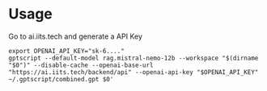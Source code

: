 # Usage
Go to ai.iits.tech and generate a API Key

```shell
export OPENAI_API_KEY="sk-6...."
gptscript --default-model rag.mistral-nemo-12b --workspace "$(dirname "$0")" --disable-cache --openai-base-url "https://ai.iits.tech/backend/api" --openai-api-key "$OPENAI_API_KEY" ~/.gptscript/combined.gpt $0'
```